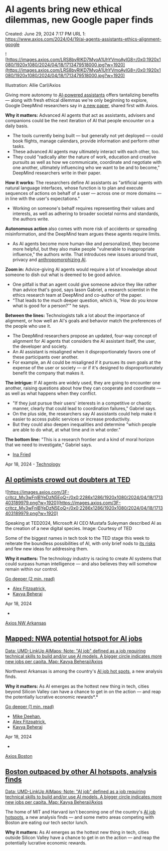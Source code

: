 # AI agents bring new ethical dilemmas, new Google paper finds

Created: June 29, 2024 7:17 PM
URL 1: https://www.axios.com/2024/04/19/ai-agents-assistants-ethics-alignment-google

![https://images.axios.com/LRS8bvRIKD7MyoA1UhYVmoAyIG8=/0x0:1920x1080/1920x1080/2024/04/18/1713479518000.jpg?w=1920](https://images.axios.com/LRS8bvRIKD7MyoA1UhYVmoAyIG8=/0x0:1920x1080/1920x1080/2024/04/18/1713479518000.jpg?w=1920)

Illustration: Allie Carl/Axios

Giving more autonomy to [AI-powered assistants](https://www.axios.com/2024/02/26/generative-ai-next-act-autonomous-agents) offers tantalizing benefits — along with fresh ethical dilemmas we're only beginning to explore, Google DeepMind researchers say in [a new paper](https://storage.googleapis.com/deepmind-media/DeepMind.com/Blog/ethics-of-advanced-ai-assistants/the-ethics-of-advanced-ai-assistants-2024-i.pdf), shared first with Axios.

**Why it matters:** Advanced AI agents that act as assistants, advisers and companions could be the next iteration of AI that people encounter on a daily basis.

- The tools currently being built — but generally not yet deployed — could book flights, manage calendars, provide information and perform other tasks.
- These advanced AI agents may ultimately interact with each other, too.
- They could "radically alter the nature of work, education and creative pursuits as well as how we communicate, coordinate and negotiate with one another, ultimately influencing who we want to be and to become," DeepMind researchers write in their paper.

**How it works:** The researchers define AI assistants as "artificial agents with natural language interfaces, whose function is to plan and execute sequences of actions on behalf of a user — across one or more domains — in line with the user's expectations."

- Working on someone's behalf requires representing their values and interests, as well as adhering to broader societal norms and standards, the authors write.

**Autonomous action** also comes with more risk of accidents or spreading misinformation, and the DeepMind team argues these agents require limits.

- As AI agents become more human-like and personalized, they become more helpful, but they also make people "vulnerable to inappropriate influence," the authors write. That introduces new issues around trust, privacy and [anthropomorphizing AI](https://www.axios.com/2023/02/13/chatgpt-ai-eliza-believe-human).

**Zoom in:** Advice-giving AI agents would require a lot of knowledge about someone to dish out what is deemed to be good advice.

- One pitfall is that an agent could give someone advice they like rather than advice that's good, says Iason Gabriel, a research scientist in the ethics research team at DeepMind and co-author of the paper.
- "That leads to the much deeper question, which is, 'How do you know what is good for a person?'" he says.

**Between the lines:** Technologists talk a lot about the importance of alignment, or how well an AI's goals and behavior match the preferences of the people who use it.

- The DeepMind researchers propose an updated, four-way concept of alignment for AI agents that considers the AI assistant itself, the user, the developer and society.
- An AI assistant is misaligned when it disproportionately favors one of these participants over another.
- For example, an AI could be misaligned if it pursues its own goals at the expense of the user or society — or if it's designed to disproportionately benefit the company that makes it.

**The intrigue:** If AI agents are widely used, they are going to encounter one another, raising questions about how they can cooperate and coordinate — as well as what happens when they conflict.

- "If they just pursue their users' interests in a competitive or chaotic manner, clearly that could lead to coordination failures," Gabriel says.
- On the plus side, the researchers say AI assistants could help make it easier to access public services or increase productivity.
- But they could also deepen inequalities and determine "which people are able to do what, at what time and in what order."

**The bottom line:** "This is a research frontier and a kind of moral horizon that we need to investigate," Gabriel says.

- [Ina Fried](https://www.axios.com/authors/ina)

Apr 18, 2024 - [Technology](https://www.axios.com/technology)

## [AI optimists crowd out doubters at TED](https://www.axios.com/2024/04/18/ai-optimists-doubters-ted-conference)

![https://images.axios.com/3F-critcz_Mv3wFnlBYeDzN5EoQ=/0x0:2286x1286/1920x1080/2024/04/18/1713403189979.png?w=1920](https://images.axios.com/3F-critcz_Mv3wFnlBYeDzN5EoQ=/0x0:2286x1286/1920x1080/2024/04/18/1713403189979.png?w=1920)

Speaking at TED2024, Microsoft AI CEO Mustafa Suleyman described AI as the creation of a new digital species. Image: Courtesy of TED

Some of the biggest names in tech took to the TED stage this week to reiterate the boundless possibilities of AI, with only brief nods to [its risks](https://www.axios.com/2024/04/16/ai-auditing-helen-toner-ted) and few new ideas for addressing them.

**Why it matters:** The technology industry is racing to create AI systems that could surpass human intelligence — and also believes they will somehow remain within our control.

[Go deeper (2 min. read)](https://www.axios.com/2024/04/18/ai-optimists-doubters-ted-conference)

- [Alex Fitzpatrick,](https://www.axios.com/authors/afitzpatrick)
- [Kavya Beheraj](https://www.axios.com/authors/kbeheraj)

Apr 18, 2024

- 

[Axios NW Arkansas](https://www.axios.com/local/nw-arkansas)

## [Mapped: NWA potential hotspot for AI jobs](https://www.axios.com/local/nw-arkansas/2024/04/18/northwest-arkansas-ai-jobs-hotspot-map)

[Data: UMD-LinkUp AIMaps; Note: "AI job" defined as a job requiring technical skills to build and/or use AI models. A bigger circle indicates more new jobs per capita. Map: Kavya Beheraj/Axios](https://www.axios.com/local/nw-arkansas/2024/04/18/northwest-arkansas-ai-jobs-hotspot-map)

Northwest Arkansas is among the country's [AI job hot spots](https://www.axios.com/2024/03/05/ai-job-growth-public-trust), a new analysis finds.

**Why it matters:** As AI emerges as the hottest new thing in tech, cities beyond Silicon Valley can have a chance to get in on the action — and reap the potentially lucrative economic rewards*.*

[Go deeper (1 min. read)](https://www.axios.com/local/nw-arkansas/2024/04/18/northwest-arkansas-ai-jobs-hotspot-map)

- [Mike Deehan,](https://www.axios.com/authors/mdeehan)
- [Alex Fitzpatrick,](https://www.axios.com/authors/afitzpatrick)
- [Kavya Beheraj](https://www.axios.com/authors/kbeheraj)

Apr 18, 2024

- 

[Axios Boston](https://www.axios.com/local/boston)

## [Boston outpaced by other AI hotspots, analysis finds](https://www.axios.com/local/boston/2024/04/18/ai-artificial-intelligence-hot-spots-tech)

[Data: UMD-LinkUp AIMaps; Note: "AI job" defined as a job requiring technical skills to build and/or use AI models. A bigger circle indicates more new jobs per capita. Map: Kavya Beheraj/Axios](https://www.axios.com/local/boston/2024/04/18/ai-artificial-intelligence-hot-spots-tech)

The home of MIT and Harvard isn't becoming one of the country's [AI job hotspots](https://www.axios.com/2024/03/05/ai-job-growth-public-trust), a new analysis finds — and some metro areas competing with Boston are eating our tech sector lunch.

**Why it matters:** As AI emerges as the hottest new thing in tech, cities outside Silicon Valley have a chance to get in on the action — and reap the potentially lucrative economic rewards.